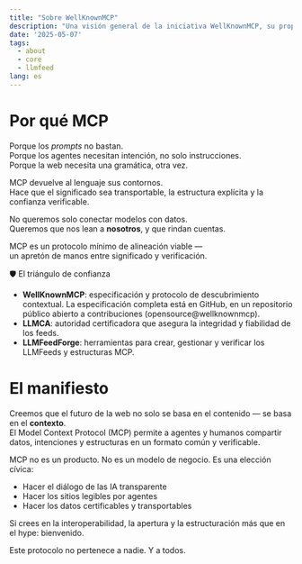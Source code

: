 ```yaml
---
title: "Sobre WellKnownMCP"
description: "Una visión general de la iniciativa WellKnownMCP, su propósito y sus objetivos."
date: '2025-05-07'
tags:
  - about
  - core
  - llmfeed
lang: es
---
```


# Por qué MCP

Porque los *prompts* no bastan.  
Porque los agentes necesitan intención, no solo instrucciones.  
Porque la web necesita una gramática, otra vez.

MCP devuelve al lenguaje sus contornos.  
Hace que el significado sea transportable, la estructura explícita y la confianza verificable.

No queremos solo conectar modelos con datos.  
Queremos que nos lean a **nosotros**, y que rindan cuentas.

MCP es un protocolo mínimo de alineación viable —  
un apretón de manos entre significado y verificación.

🛡 El triángulo de confianza

- **WellKnownMCP**: especificación y protocolo de descubrimiento contextual. La especificación completa está en GitHub, en un repositorio público abierto a contribuciones (opensource@wellknownmcp).
- **LLMCA**: autoridad certificadora que asegura la integridad y fiabilidad de los feeds.
- **LLMFeedForge**: herramientas para crear, gestionar y verificar los LLMFeeds y estructuras MCP.

# El manifiesto

Creemos que el futuro de la web no solo se basa en el contenido — se basa en el **contexto**.  
El Model Context Protocol (MCP) permite a agentes y humanos compartir datos, intenciones y estructuras en un formato común y verificable.

MCP no es un producto. No es un modelo de negocio. Es una elección cívica:

- Hacer el diálogo de las IA transparente  
- Hacer los sitios legibles por agentes  
- Hacer los datos certificables y transportables

Si crees en la interoperabilidad, la apertura y la estructuración más que en el hype: bienvenido.

Este protocolo no pertenece a nadie. Y a todos.
